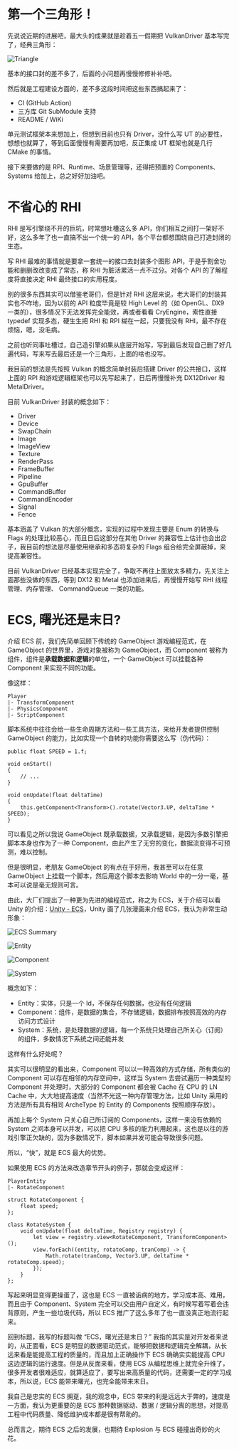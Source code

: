 <!--
@key 37
@title Explosion 开发笔记 (二)
@date 2021-5-3
@labels Explosion
@description 我和 Explosion 游戏引擎那些事
-->

# 第一个三角形！

先说说近期的进展吧，最大头的成果就是趁着五一假期把 VulkanDriver 基本写完了，经典三角形：

![Triangle](../../img/61.png)

基本的接口封的差不多了，后面的小问题再慢慢修修补补吧。

然后就是工程建设方面的，差不多这段时间把这些东西搞起来了：

* CI (GitHub Action)
* 三方库 Git SubModule 支持
* README / WiKi

单元测试框架本来想加上，但想到目前也只有 Driver，没什么写 UT 的必要性，想想也就算了，等到后面慢慢有需要再加吧，反正集成 UT 框架也就是几行 CMake 的事情。

接下来要做的是 RPI、Runtime、场景管理等，还得把预置的 Components、Systems 给加上，总之好好加油吧。

# 不省心的 RHI
RHI 是写引擎绕不开的巨坑，时常想吐槽这么多 API，你们相互之间打一架好不好，这么多年了也一直搞不出一个统一的 API，各个平台都想围绕自己打造封闭的生态。

写 RHI 最难的事情就是要拿一套统一的接口去封装多个图形 API，于是乎割舍功能和删删改改变成了常态，称 RHI 为脏活累活一点不过分。对各个 API 的了解程度将直接决定 RHI 最终接口的实用程度。

别的很多东西其实可以借鉴老哥们，但是针对 RHI 这层来说，老大哥们的封装其实也不咋地，因为以前的 API 粒度毕竟是较 High Level 的（如 OpenGL、DX9 一类的），很多情况下无法发挥完全能效，再或者看看 CryEngine，索性直接 typedef 实现多态，硬生生把 RHI 和 RPI 糊在一起，只要我没有 RHI，最不存在烦恼，嗯，没毛病。

之前也听同事吐槽过，自己造引擎如果从底层开始写，写到最后发现自己删了好几遍代码，写来写去最后还是一个三角形，上面的啥也没写。

我目前的想法是先按照 Vulkan 的概念简单封装后搭建 Driver 的公共接口，这样上面的 RPI 和游戏逻辑框架也可以先写起来了，日后再慢慢补充 DX12Driver 和 MetalDriver。

目前 VulkanDriver 封装的概念如下：

* Driver
* Device
* SwapChain
* Image
* ImageView
* Texture
* RenderPass
* FrameBuffer
* Pipeline
* GpuBuffer
* CommandBuffer
* CommandEncoder
* Signal
* Fence

基本涵盖了 Vulkan 的大部分概念，实现的过程中发现主要是 Enum 的转换与 Flags 的处理比较恶心，而且日后这部分在其他 Driver 的兼容性上估计也会出岔子，我目前的想法是尽量使用继承和多态将复杂的 Flags 组合给完全屏蔽掉，来提高兼容性。

目前 VulkanDriver 已经基本实现完全了，争取不再往上面放太多精力，先关注上面那些没做的东西，等到 DX12 和 Metal 也添加进来后，再慢慢开始写 RHI 线程管理、内存管理、 CommandQueue 一类的功能。

# ECS, 曙光还是末日?

介绍 ECS 前，我们先简单回顾下传统的 GameObject 游戏编程范式，在 GameObject 的世界里，游戏对象被称为 GameObject，而 Component 被称为组件，组件是**承载数据和逻辑**的单位，一个 GameObject 可以挂载各种 Component 来实现不同的功能。

像这样：

```
Player
|- TransformComponent
|- PhysicsComponent
|- ScriptComponent
```

脚本系统中往往会给一些生命周期方法和一些工具方法，来给开发者提供控制 GameObject 的能力，比如实现一个自转的功能你需要这么写（伪代码）：

```
public float SPEED = 1.f;

void onStart()
{
    // ...
}

void onUpdate(float deltaTime)
{
    this.getComponent<Transform>().rotate(Vector3.UP, deltaTime * SPEED);
}
```

可以看见之所以我说 GameObject 既承载数据，又承载逻辑，是因为多数引擎把脚本本身也作为了一种 Component，由此产生了无穷的变化，数据流变得不可预测，难以控制。

但是很明显，老朋友 GameObject 的有点在于好用，我甚至可以在任意 GameObject 上挂载一个脚本，然后用这个脚本去影响 World 中的一分一毫，基本可以说是毫无规则可言。

由此，大厂们提出了一种更为先进的编程范式，称之为 ECS，关于介绍可以看 Unity 的介绍：[Unity - ECS](https://docs.unity3d.com/Packages/com.unity.entities@0.17/index.html)，Unity 画了几张漫画来介绍 ECS，我认为非常生动形象：

![ECS Summary](../../img/62.png)

![Entity](../../img/63.png)

![Component](../../img/64.png)

![System](../../img/65.png)

概念如下：

* Entity：实体，只是一个 Id，不保存任何数据，也没有任何逻辑
* Component：组件，是数据的集合，不存储逻辑，数据排布按照高效的内存访问方式设计
* System：系统，是处理数据的逻辑，每一个系统只处理自己所关心（订阅）的组件，多数情况下系统之间还能并发

这样有什么好处呢？

其实可以很明显的看出来，Component 可以以一种高效的方式存储，所有类似的 Component 可以存在相邻的内存空间中，这样当 System 去尝试遍历一种类型的 Component 并处理时，大部分的 Component 都会被 Cache 在 CPU 的 LN Cache 中，大大地提高速度（当然不光这一种内存管理方法，比如 Unity 采用的方法是所有具有相同 ArcheType 的 Entity 的 Components 按照顺序存放）。

再加上每个 System 只关心自己所订阅的 Components，这样一来没有依赖的 System 之间本身可以并发，可以把 CPU 多核的能力利用起来，这也是以往的游戏引擎正欠缺的，因为多数情况下，脚本如果并发可能会导致很多问题。

所以，“快”，就是 ECS 最大的优势。

如果使用 ECS 的方法来改造章节开头的例子，那就会变成这样：

```
PlayerEntity
|- RotateComponent

struct RotateComponent {
    float speed;
};

class RotateSystem {
    void onUpdate(float deltaTime, Registry registry) {
        let view = registry.view<RotateComponent, TransformComponent>();
        view.forEach((entity, rotateComp, tranComp) -> {
            Math.rotate(tranComp, Vector3.UP, deltaTime * rotateComp.speed);
        });
    }
};
```

写起来明显变得更操蛋了，这也是 ECS 一直被诟病的地方，学习成本高、难用，而且由于 Component、System 完全可以交由用户自定义，有时候写着写着会违背原则，产生一些垃圾代码，所以 ECS 推广了这么多年了也一直没真正地流行起来。

回到标题，我写的标题叫做 “ECS，曙光还是末日？” 我指的其实是对开发者来说的，从正面看，ECS 是明显的数据驱动范式，能够把数据和逻辑完全解耦，从长远来看是能提高工程的质量的，而且加上正确操作下 ECS 确确实实能提高 CPU 这边逻辑的运行速度。但是从反面来看，使用 ECS 从编程思维上就完全升维了，很多开发者很难适应，就算适应了，要写出来高质量的代码，还需要一定的学习成本，所以说，ECS 能带来曙光，也完全能带来末日。

我自己是忠实的 ECS 拥趸，我的观念中，ECS 带来的利是远远大于弊的，速度是一方面，我认为更重要的是 ECS 那种数据驱动、数据 / 逻辑分离的思想，对提高工程中代码质量、降低维护成本都是很有帮助的。

总而言之，期待 ECS 之后的发展，也期待 Explosion 与 ECS 碰撞出奇妙的火花。

